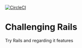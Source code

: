 [![CircleCI](https://circleci.com/gh/nikukyugamer/challenging-rails.svg?style=svg)](https://circleci.com/gh/nikukyugamer/challenging-rails)

# Challenging Rails
Try Rails and regarding it features
